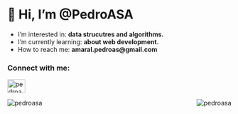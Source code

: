 # 👋 Hi, I’m @PedroASA
- I’m interested in: __data strucutres and algorithms.__
- I’m currently learning: __about web development.__
- How to reach me: __amaral.pedroas@gmail.com__

<h3 align="left">Connect with me:</h3>
<p align="left"> <a href="https://linkedin.com/in/pedroasa" target="blank"><img align="center" src="https://raw.githubusercontent.com/rahuldkjain/github-profile-readme-generator/master/src/images/icons/Social/linked-in-alt.svg" alt="pedroasa" height="30" width="40" /></a> </p>

<p> <img align="left" src="https://github-readme-stats.vercel.app/api?username=pedroasa&show_icons=true&locale=en" alt="pedroasa" /> </p>
<img align="right" src="https://github-readme-stats.vercel.app/api/top-langs?username=pedroasa&show_icons=true&locale=en&layout=compact" alt="pedroasa" />


<!---
PedroASA/PedroASA is a ✨ special ✨ repository because its `README.md` (this file) appears on your GitHub profile.
You can click the Preview link to take a look at your changes.
--->
